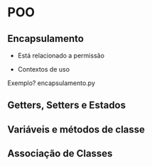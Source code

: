 # POO
## Encapsulamento
 
- Está relacionado a permissão

- Contextos de uso


Exemplo? encapsulamento.py


## Getters, Setters e Estados



## Variáveis e métodos de classe

## Associação de Classes



